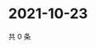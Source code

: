 # 2021-10-23

共 0 条

<!-- BEGIN WEIBO -->
<!-- 最后更新时间 Sat Oct 23 2021 06:00:52 GMT+0800 (China Standard Time) -->

<!-- END WEIBO -->
